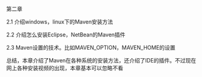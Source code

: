 第二章

2.1 介绍windows，linux下的Maven安装方法

2.2 介绍怎么安装Eclipse，NetBean的Maven插件

2.3 Maven设置的技术。比如MAVEN_OPTION，MAVEN_HOME的设置

总结，本章介绍了Maven在各种系统的安装方法，还介绍了IDE的插件。不过现在网上各种安装视频的出现，本章基本可以忽略不看